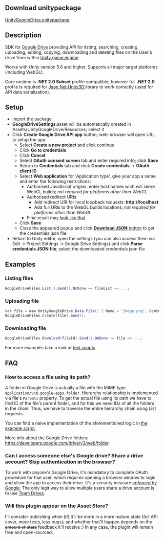 ## Download unitypackage
[UnityGoogleDrive.unitypackage](https://github.com/Elringus/UnityGoogleDrive/releases/download/v0.1-alpha/UnityGoogleDrive.unitypackage)

## Description
SDK for [Google Drive](https://www.google.com/drive/) providing API for listing, searching, creating, uploading, editing, copying, downloading and deleting files on the User's drive from within [Unity game engine](https://unity3d.com/).

Works with Unity version 5.6 and higher. Supports all major target platforms (including WebGL).

Core runtime is **.NET 2.0 Subset** profile compatible; however full **.NET 2.0** profile is required for [Json.Net.Unity3D
](https://github.com/SaladLab/Json.Net.Unity3D) library to work correctly (used for API data serialization).

## Setup
- Import the package
- **GoogleDriveSettings**.asset will be automatically created in Assets/UnityGoogleDrive/Resources; select it
- Click **Create Google Drive API app** button; web-browser will open URL to setup the app
  - Select **Create a new project** and click continue
  - Click **Go to credentials**
  - Click **Cancel** 
  - Select **OAuth consent screen** tab and enter required info; click **Save**
  - Return to **Credentials** tab and click **Create credentials** -> **OAuth client ID**
  - Select **Web application** for 'Application type', give your app a name and enter the following restrictions:
    - Authorised JavaScript origins: enter host names wich will serve WebGL builds; *not required for platforms other than WebGL*
    - Authorised redirect URIs:
      - Add redirect URI for local loopback requests: **http://localhost**
      - Add full URIs to the WebGL builds locations; *not required for platforms other than WebGL*
    - Final result may [look like that](https://i.gyazo.com/34c05f3b5262c249b3f9b45d7daabd44.png) 
  - Click **Save**
  - Close the appeared popup and click [**Download JSON** button](https://i.gyazo.com/d6b620221f1326aada98b02e011b9094.png) to get the credentials json file
- Return to Unity editor, open the settings (you can also access them via Edit -> Project Settings -> Google Drive Settings) and click **Parse credentials JSON file**; select the downloaded credentials json file

## Examples

### Listing files
```csharp
GoogleDriveFiles.List().Send().OnDone += fileList => ...;
```

### Uploading file
```csharp
var file = new UnityGoogleDrive.Data.File() { Name = "Image.png", Content = rawImageData, MimeType = "image/png" };
GoogleDriveFiles.Create(file).Send();
```

### Downloading file
```csharp
GoogleDriveFiles.Download(fileId).Send().OnDone += file => ...;
```
For more examples take a look at [test scripts](https://github.com/Elringus/UnityGoogleDrive/tree/master/Assets/Scripts).

## FAQ

### How to access a file using its path?
A folder in Google Drive is actually a file with the MIME type `application/vnd.google-apps.folder`. Hierarchy relationship is implemented via file's `Parents` property. To get the actual file using its path we have to find ID of the file's parent folder, and for this we need IDs of all the folders in the chain. Thus, we have to traverse the entire hierarchy chain using List requests. 

You can find a naive implementation of the aforementioned logic in [the example script](https://github.com/Elringus/UnityGoogleDrive/blob/master/Assets/Scripts/ExampleGetFileByPath.cs).

More info about the Google Drive folders: https://developers.google.com/drive/v3/web/folder.

### Can I access someone else's Google drive? Share a drive account? Skip authentication in the browser?
To work with anyone's Google Drive, it's mandatory to complete OAuth procedure for that user, which requires opening a browser window to login and allow the app to access their drive. It's a security measure [enforced by Google](https://developers.google.com/identity/protocols/OAuth2). The only legit way to allow multiple users share a drive account is to use [Team Drives](https://gsuite.google.com/learning-center/products/drive/get-started-team-drive/).

### Will this plugin appear on the Asset Store?
I'll consider publishing when (if) it'll be more in a more mature state (full API cover, more tests, less bugs); and whether that'll happen depends on the ~~amount of stars~~ feedback it'll receive :) In any case, the plugin will remain free and open-sourced.
